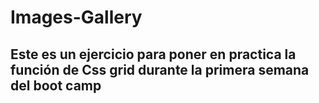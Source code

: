 # Images-Gallery
<div> 
  <h2>Este es un ejercicio para poner en practica la función de Css grid durante la primera semana del boot camp</h2>
</div>
